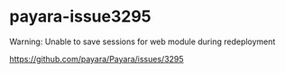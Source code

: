 # payara-issue3295
Warning: Unable to save sessions for web module during redeployment

https://github.com/payara/Payara/issues/3295
